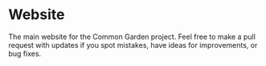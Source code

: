 # Website
The main website for the Common Garden project. Feel free to make a pull request 
with updates if you spot mistakes, have ideas for improvements, or bug fixes.
